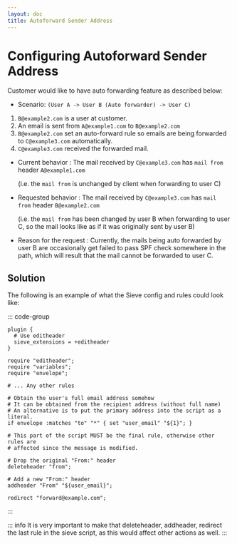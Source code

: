 ```yaml
---
layout: doc
title: Autoforward Sender Address
---
```


# Configuring Autoforward Sender Address

Customer would like to have auto forwarding feature as described below:

* Scenario: `(User A -> User B (Auto forwarder) -> User C)`

1. `B@example2.com` is a user at customer.
2. An email is sent from `A@example1.com` to `B@example2.com`
3. `B@example2.com` set an auto-forward rule so emails are being forwarded to
   `C@example3.com` automatically.
4. `C@example3.com` received the forwarded mail.

* Current behavior
:   The mail received by `C@example3.com` has `mail from` header
    `A@example1.com`

    (i.e. the `mail from` is unchanged by client when forwarding to user C)

* Requested behavior
:   The mail received by `C@example3.com` has `mail from` header
    `B@example2.com`

    (i.e. the `mail from` has been changed by user B when forwarding to
    user C, so the mail looks like as if it was originally sent by user B)

* Reason for the request
:   Currently, the mails being auto forwarded  by user B are occasionally get
    failed to pass SPF check somewhere in the path, which will result that the
    mail cannot be forwarded to user C.

## Solution

The following is an example of what the Sieve config and rules could look
like:

::: code-group
```[dovecot.conf]
plugin {
  # Use editheader
  sieve_extensions = +editheader
}
```

```[Sieve Rule]
require "editheader";
require "variables";
require "envelope";

# ... Any other rules

# Obtain the user's full email address somehow
# It can be obtained from the recipient address (without full name)
# An alternative is to put the primary address into the script as a literal.
if envelope :matches "to" "*" { set "user_email" "${1}"; }

# This part of the script MUST be the final rule, otherwise other rules are
# affected since the message is modified.

# Drop the original "From:" header
deleteheader "from";

# Add a new "From:" header
addheader "From" "${user_email}";

redirect "forward@example.com";
```
:::

::: info
It is very important to make that deleteheader, addheader, redirect the last
rule in the sieve script, as this would affect other actions as well.
:::
